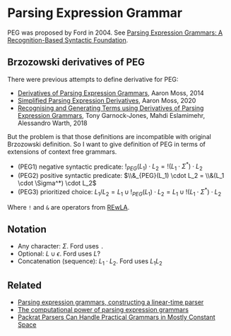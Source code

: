 # Parsing Expression Grammar

PEG was proposed by Ford in 2004. See [Parsing Expression Grammars: A Recognition-Based Syntactic Foundation](https://bford.info/pub/lang/peg.pdf).

## Brzozowski derivatives of PEG

There were previous attempts to define derivative for PEG:

- [Derivatives of Parsing Expression Grammars](https://arxiv.org/pdf/1405.4841.pdf), Aaron Moss, 2014
- [Simplified Parsing Expression Derivatives](https://www.ncbi.nlm.nih.gov/pmc/articles/PMC7206630/), Aaron Moss, 2020
- [Recognising and Generating Terms using Derivatives of Parsing Expression Grammars](https://www.semanticscholar.org/paper/Recognising-and-Generating-Terms-using-Derivatives-Garnock-Jones-Eslamimehr/b415bd943c4fd3458c60672dd9b277e4755cc6bc), Tony Garnock-Jones, Mahdi Eslamimehr, Alessandro Warth, 2018

But the problem is that those definitions are incompatible with original Brzozowski definition. So I want to give definition of PEG in terms of extensions of context free grammars.

- (PEG1) negative syntactic predicate: $!_{PEG}(L_1) \cdot L_2 = !(L_1 \cdot \Sigma^*) \cdot L_2$
- (PEG2) positive syntactic predicate: $\\&_{PEG}(L_1) \cdot L_2 = \\&(L_1 \cdot \Sigma^*) \cdot L_2$
- (PEG3) prioritized choice: $L_1 / L_2 = L_1 \cup !_{PEG}(L_1) \cdot L_2 = L_1 \cup !(L_1 \cdot \Sigma^*) \cdot L_2$

Where `!` and `&` are operators from [REwLA](Regular%20expressions%20with%20lookahead.md).

## Notation

- Any character: $\Sigma$. Ford uses `.`
- Optional: $L \cup \epsilon$. Ford uses $L?$
- Concatenation (sequence): $L_1 \cdot L_2$. Ford uses $L_1L_2$

## Related

- [Parsing expression grammars, constructing a linear-time parser](https://www.cs.ru.nl/bachelors-theses/2017/Jan_Martens___s348435___Parsing-expression-grammars-constructing-a-linear-time-parser.pdf)
- [The computational power of parsing expression grammars](https://arxiv.org/abs/1902.08272)
- [Packrat Parsers Can Handle Practical Grammars in Mostly Constant Space](https://kmizu.github.io/papers/paste513-mizushima.pdf)
